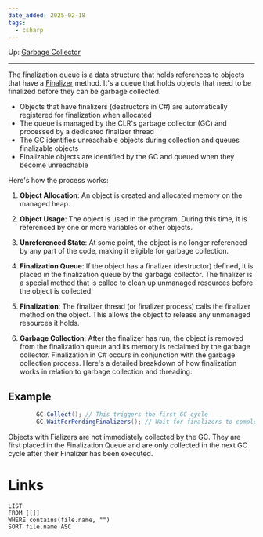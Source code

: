 ```yaml
---
date_added: 2025-02-18
tags:
  - csharp
---
```

Up: [Garbage Collector](Garbage%20Collector.md)
___
 The finalization queue is a data structure that holds references to objects that have a [Finalizer](Finalizer.md) method. It's a queue that holds objects that need to be finalized before they can be garbage collected. 
- Objects that have finalizers (destructors in C#) are automatically registered for finalization when allocated
- The queue is managed by the CLR's garbage collector (GC) and processed by a dedicated finalizer thread
- The GC identifies unreachable objects during collection and queues finalizable objects
- Finalizable objects are identified by the GC and queued when they become unreachable

Here's how the process works:

1. **Object Allocation**: An object is created and allocated memory on the managed heap.
    
2. **Object Usage**: The object is used in the program. During this time, it is referenced by one or more variables or other objects.
    
3. **Unreferenced State**: At some point, the object is no longer referenced by any part of the code, making it eligible for garbage collection.
    
4. **Finalization Queue**: If the object has a finalizer (destructor) defined, it is placed in the finalization queue by the garbage collector. The finalizer is a special method that is called to clean up unmanaged resources before the object is collected.
    
5. **Finalization**: The finalizer thread (or finalizer process) calls the finalizer method on the object. This allows the object to release any unmanaged resources it holds.
    
6. **Garbage Collection**: After the finalizer has run, the object is removed from the finalization queue and its memory is reclaimed by the garbage collector.
Finalization in C# occurs in conjunction with the garbage collection process. Here's a detailed breakdown of how finalization works in relation to garbage collection and threading:


## Example
```cs
        GC.Collect(); // This triggers the first GC cycle
        GC.WaitForPendingFinalizers(); // Wait for finalizers to complete
```

Objects with Fializers are not immediately collected by the GC. They are first placed in the Finalization Queue and are only collected in the next GC cycle after their Finalizer has been executed.
# Links
```dataview
LIST
FROM [[]]
WHERE contains(file.name, "")
SORT file.name ASC
```
